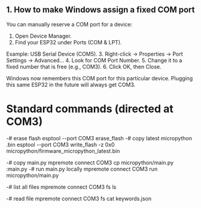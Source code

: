 ## 1. How to make Windows assign a fixed COM port

You can manually reserve a COM port for a device:

1. Open Device Manager.
2. Find your ESP32 under Ports (COM & LPT).

Example: USB Serial Device (COM5).
3. Right-click → Properties → Port Settings → Advanced…
4. Look for COM Port Number.
5. Change it to a fixed number that is free (e.g., COM3).
6. Click OK, then Close.

Windows now remembers this COM port for this particular device. Plugging this same ESP32 in the future will always get COM3.

# Standard commands (directed at COM3)

-# erase flash
esptool --port COM3 erase_flash
-# copy latest micropython .bin
esptool --port COM3 write_flash -z 0x0 micropython/firmware_micropython_latest.bin

-# copy main.py
mpremote connect COM3 cp micropython/main.py :main.py
-# run main.py locally
mpremote connect COM3 run micropython/main.py

-# list all files
mpremote connect COM3 fs ls

-# read file
mpremote connect COM3 fs cat keywords.json